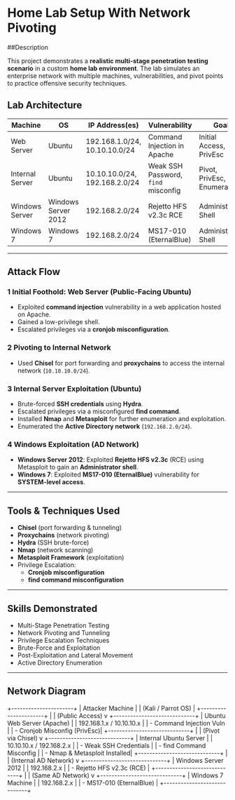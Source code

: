 # Home Lab Setup With Network Pivoting


##Description

This project demonstrates a **realistic multi-stage penetration testing scenario** in a custom **home lab environment**. The lab simulates an enterprise network with multiple machines, vulnerabilities, and pivot points to practice offensive security techniques.

##  Lab Architecture

| Machine | OS            | IP Address(es)                | Vulnerability                  | Goal                       |
| ------- | ------------- | ---------------------------- | ----------------------------- | -------------------------- |
| Web Server | Ubuntu         | 192.168.1.0/24, 10.10.10.0/24   | Command Injection in Apache    | Initial Access, PrivEsc     |
| Internal Server | Ubuntu         | 10.10.10.0/24, 192.168.2.0/24   | Weak SSH Password, `find` misconfig | Pivot, PrivEsc, Enumeration |
| Windows Server | Windows Server 2012 | 192.168.2.0/24                     | Rejetto HFS v2.3c RCE         | Administrator Shell         |
| Windows 7 | Windows 7       | 192.168.2.0/24                     | MS17-010 (EternalBlue)        | Administrator Shell               |

---

##  Attack Flow



### 1️ Initial Foothold: Web Server (Public-Facing Ubuntu)
- Exploited **command injection** vulnerability in a web application hosted on Apache.
- Gained a low-privilege shell.
- Escalated privileges via a **cronjob misconfiguration**.



### 2️ Pivoting to Internal Network
- Used **Chisel** for port forwarding and **proxychains** to access the internal network (`10.10.10.0/24`).



### 3️ Internal Server Exploitation (Ubuntu)
- Brute-forced **SSH credentials** using **Hydra**.
- Escalated privileges via a misconfigured **find command**.
- Installed **Nmap** and **Metasploit** for further enumeration and exploitation.
- Enumerated the **Active Directory network** (`192.168.2.0/24`).



### 4️ Windows Exploitation (AD Network)
- **Windows Server 2012**: Exploited **Rejetto HFS v2.3c** (RCE) using Metasploit to gain an **Administrator shell**.
- **Windows 7**: Exploited **MS17-010 (EternalBlue)** vulnerability for **SYSTEM-level access**.

---

##  Tools & Techniques Used
- **Chisel** (port forwarding & tunneling)
- **Proxychains** (network pivoting)
- **Hydra** (SSH brute-force)
- **Nmap** (network scanning)
- **Metasploit Framework** (exploitation)
- Privilege Escalation:  
  - **Cronjob misconfiguration**  
  - **find command misconfiguration**

---

##  Skills Demonstrated
- Multi-Stage Penetration Testing
- Network Pivoting and Tunneling
- Privilege Escalation Techniques
- Brute-Force and Exploitation
- Post-Exploitation and Lateral Movement
- Active Directory Enumeration

---

##  Network Diagram


+----------------------+
|   Attacker Machine   |
| (Kali / Parrot OS)   |
+----------------------+
            |
            | (Public Access)
            v
+-----------------------------+
| Ubuntu Web Server (Apache)  |
| 192.168.1.x / 10.10.10.x    |
| - Command Injection Vuln    |
| - Cronjob Misconfig (PrivEsc)|
+-----------------------------+
            |
            | (Pivot via Chisel)
            v
+-----------------------------+
| Internal Ubuntu Server      |
| 10.10.10.x / 192.168.2.x    |
| - Weak SSH Credentials      |
| - find Command Misconfig    |
| - Nmap & Metasploit Installed|
+-----------------------------+
            |
            | (Internal AD Network)
            v
+-----------------------------+
| Windows Server 2012         |
| 192.168.2.x                 |
| - Rejetto HFS v2.3c (RCE)   |
+-----------------------------+
            |
            | (Same AD Network)
            v
+-----------------------------+
| Windows 7 Machine           |
| 192.168.2.x                 |
| - MS17-010 (EternalBlue)    |
+-----------------------------+

